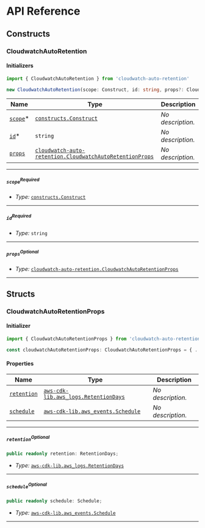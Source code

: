 # API Reference <a name="API Reference" id="api-reference"></a>

## Constructs <a name="Constructs" id="constructs"></a>

### CloudwatchAutoRetention <a name="cloudwatch-auto-retention.CloudwatchAutoRetention" id="cloudwatchautoretentioncloudwatchautoretention"></a>

#### Initializers <a name="cloudwatch-auto-retention.CloudwatchAutoRetention.Initializer" id="cloudwatchautoretentioncloudwatchautoretentioninitializer"></a>

```typescript
import { CloudwatchAutoRetention } from 'cloudwatch-auto-retention'

new CloudwatchAutoRetention(scope: Construct, id: string, props?: CloudwatchAutoRetentionProps)
```

| **Name** | **Type** | **Description** |
| --- | --- | --- |
| [`scope`](#cloudwatchautoretentioncloudwatchautoretentionparameterscope)<span title="Required">*</span> | [`constructs.Construct`](#constructs.Construct) | *No description.* |
| [`id`](#cloudwatchautoretentioncloudwatchautoretentionparameterid)<span title="Required">*</span> | `string` | *No description.* |
| [`props`](#cloudwatchautoretentioncloudwatchautoretentionparameterprops) | [`cloudwatch-auto-retention.CloudwatchAutoRetentionProps`](#cloudwatch-auto-retention.CloudwatchAutoRetentionProps) | *No description.* |

---

##### `scope`<sup>Required</sup> <a name="cloudwatch-auto-retention.CloudwatchAutoRetention.parameter.scope" id="cloudwatchautoretentioncloudwatchautoretentionparameterscope"></a>

- *Type:* [`constructs.Construct`](#constructs.Construct)

---

##### `id`<sup>Required</sup> <a name="cloudwatch-auto-retention.CloudwatchAutoRetention.parameter.id" id="cloudwatchautoretentioncloudwatchautoretentionparameterid"></a>

- *Type:* `string`

---

##### `props`<sup>Optional</sup> <a name="cloudwatch-auto-retention.CloudwatchAutoRetention.parameter.props" id="cloudwatchautoretentioncloudwatchautoretentionparameterprops"></a>

- *Type:* [`cloudwatch-auto-retention.CloudwatchAutoRetentionProps`](#cloudwatch-auto-retention.CloudwatchAutoRetentionProps)

---





## Structs <a name="Structs" id="structs"></a>

### CloudwatchAutoRetentionProps <a name="cloudwatch-auto-retention.CloudwatchAutoRetentionProps" id="cloudwatchautoretentioncloudwatchautoretentionprops"></a>

#### Initializer <a name="[object Object].Initializer" id="object-objectinitializer"></a>

```typescript
import { CloudwatchAutoRetentionProps } from 'cloudwatch-auto-retention'

const cloudwatchAutoRetentionProps: CloudwatchAutoRetentionProps = { ... }
```

#### Properties <a name="Properties" id="properties"></a>

| **Name** | **Type** | **Description** |
| --- | --- | --- |
| [`retention`](#cloudwatchautoretentioncloudwatchautoretentionpropspropertyretention) | [`aws-cdk-lib.aws_logs.RetentionDays`](#aws-cdk-lib.aws_logs.RetentionDays) | *No description.* |
| [`schedule`](#cloudwatchautoretentioncloudwatchautoretentionpropspropertyschedule) | [`aws-cdk-lib.aws_events.Schedule`](#aws-cdk-lib.aws_events.Schedule) | *No description.* |

---

##### `retention`<sup>Optional</sup> <a name="cloudwatch-auto-retention.CloudwatchAutoRetentionProps.property.retention" id="cloudwatchautoretentioncloudwatchautoretentionpropspropertyretention"></a>

```typescript
public readonly retention: RetentionDays;
```

- *Type:* [`aws-cdk-lib.aws_logs.RetentionDays`](#aws-cdk-lib.aws_logs.RetentionDays)

---

##### `schedule`<sup>Optional</sup> <a name="cloudwatch-auto-retention.CloudwatchAutoRetentionProps.property.schedule" id="cloudwatchautoretentioncloudwatchautoretentionpropspropertyschedule"></a>

```typescript
public readonly schedule: Schedule;
```

- *Type:* [`aws-cdk-lib.aws_events.Schedule`](#aws-cdk-lib.aws_events.Schedule)

---



